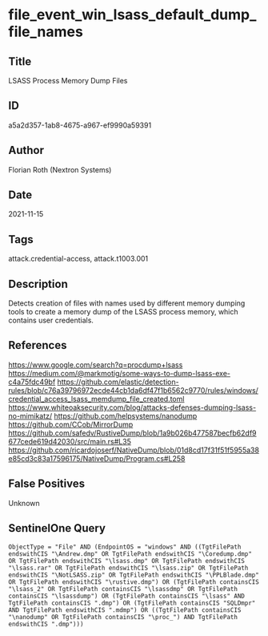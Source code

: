 # file_event_win_lsass_default_dump_file_names

## Title
LSASS Process Memory Dump Files

## ID
a5a2d357-1ab8-4675-a967-ef9990a59391

## Author
Florian Roth (Nextron Systems)

## Date
2021-11-15

## Tags
attack.credential-access, attack.t1003.001

## Description
Detects creation of files with names used by different memory dumping tools to create a memory dump of the LSASS process memory, which contains user credentials.

## References
https://www.google.com/search?q=procdump+lsass
https://medium.com/@markmotig/some-ways-to-dump-lsass-exe-c4a75fdc49bf
https://github.com/elastic/detection-rules/blob/c76a39796972ecde44cb1da6df47f1b6562c9770/rules/windows/credential_access_lsass_memdump_file_created.toml
https://www.whiteoaksecurity.com/blog/attacks-defenses-dumping-lsass-no-mimikatz/
https://github.com/helpsystems/nanodump
https://github.com/CCob/MirrorDump
https://github.com/safedv/RustiveDump/blob/1a9b026b477587becfb62df9677cede619d42030/src/main.rs#L35
https://github.com/ricardojoserf/NativeDump/blob/01d8cd17f31f51f5955a38e85cd3c83a17596175/NativeDump/Program.cs#L258

## False Positives
Unknown

## SentinelOne Query
```
ObjectType = "File" AND (EndpointOS = "windows" AND ((TgtFilePath endswithCIS "\Andrew.dmp" OR TgtFilePath endswithCIS "\Coredump.dmp" OR TgtFilePath endswithCIS "\lsass.dmp" OR TgtFilePath endswithCIS "\lsass.rar" OR TgtFilePath endswithCIS "\lsass.zip" OR TgtFilePath endswithCIS "\NotLSASS.zip" OR TgtFilePath endswithCIS "\PPLBlade.dmp" OR TgtFilePath endswithCIS "\rustive.dmp") OR (TgtFilePath containsCIS "\lsass_2" OR TgtFilePath containsCIS "\lsassdmp" OR TgtFilePath containsCIS "\lsassdump") OR (TgtFilePath containsCIS "\lsass" AND TgtFilePath containsCIS ".dmp") OR (TgtFilePath containsCIS "SQLDmpr" AND TgtFilePath endswithCIS ".mdmp") OR ((TgtFilePath containsCIS "\nanodump" OR TgtFilePath containsCIS "\proc_") AND TgtFilePath endswithCIS ".dmp")))

```